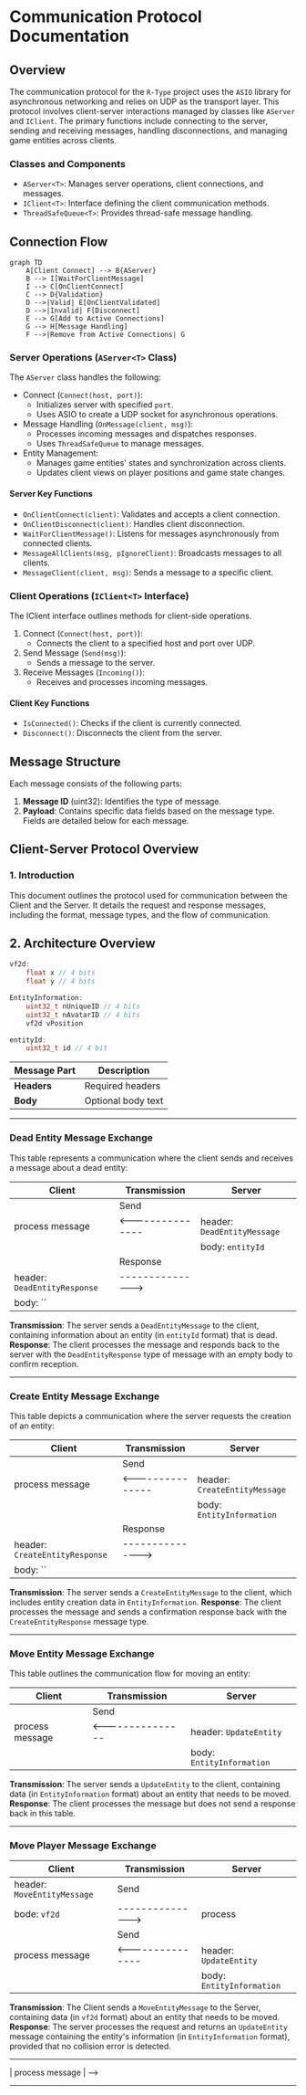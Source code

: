 # Communication Protocol Documentation

## Overview

The communication protocol for the `R-Type` project uses the `ASIO` library for asynchronous networking and relies on UDP as the transport layer. This protocol involves client-server interactions managed by classes like `AServer` and `IClient`. The primary functions include connecting to the server, sending and receiving messages, handling disconnections, and managing game entities across clients.

### Classes and Components

- `AServer<T>`: Manages server operations, client connections, and messages.
- `IClient<T>`: Interface defining the client communication methods.
- `ThreadSafeQueue<T>`: Provides thread-safe message handling.

## Connection Flow

```mermaid
graph TD
    A[Client Connect] --> B{AServer}
    B --> I[WaitForClientMessage]
    I --> C[OnClientConnect]
    C --> D{Validation}
    D -->|Valid| E[OnClientValidated]
    D -->|Invalid| F[Disconnect]
    E --> G[Add to Active Connections]
    G --> H[Message Handling]
    F -->|Remove from Active Connections| G
```

### Server Operations (`AServer<T>` Class)

The `AServer` class handles the following:

- Connect (`Connect(host, port)`):
  - Initializes server with specified `port`.
  - Uses ASIO to create a UDP socket for asynchronous operations.
- Message Handling (`OnMessage(client, msg)`):
  - Processes incoming messages and dispatches responses.
  - Uses `ThreadSafeQueue` to manage messages.
- Entity Management:
  - Manages game entities' states and synchronization across clients.
  - Updates client views on player positions and game state changes.

#### Server Key Functions

- `OnClientConnect(client)`: Validates and accepts a client connection.
- `OnClientDisconnect(client)`: Handles client disconnection.
- `WaitForClientMessage()`: Listens for messages asynchronously from connected clients.
- `MessageAllClients(msg, pIgnoreClient)`: Broadcasts messages to all clients.
- `MessageClient(client, msg)`: Sends a message to a specific client.

### Client Operations (`IClient<T>` Interface)

The IClient interface outlines methods for client-side operations.

1. Connect (`Connect(host, port)`):
   - Connects the client to a specified host and port over UDP.
1. Send Message (`Send(msg)`):
   - Sends a message to the server.
1. Receive Messages (`Incoming()`):
   - Receives and processes incoming messages.

#### Client Key Functions

- `IsConnected()`: Checks if the client is currently connected.
- `Disconnect()`: Disconnects the client from the server.

## Message Structure

Each message consists of the following parts:

1. **Message ID** (uint32): Identifies the type of message.
2. **Payload**: Contains specific data fields based on the message type. Fields are detailed below for each message.

## Client-Server Protocol Overview

### 1. Introduction

This document outlines the protocol used for communication between the Client and the Server. It details the request and response messages, including the format, message types, and the flow of communication.

## 2. Architecture Overview

```cpp
vf2d:
    float x // 4 bits
    float y // 4 bits

EntityInformation:
    uint32_t nUniqueID // 4 bits
    uint32_t nAvatarID // 4 bits
    vf2d vPosition

entityId:
    uint32_t id // 4 bit
```

| Message Part | Description        |
| ------------ | ------------------ |
| **Headers**  | Required headers   |
| **Body**     | Optional body text |

---

### Dead Entity Message Exchange

This table represents a communication where the client sends and receives a message about a dead entity:

| Client                       | Transmission     | Server                      |
| ---------------------------- | ---------------- | --------------------------- |
|                              | Send             |                             |
| process message              | <--------------- | header: `DeadEntityMessage` |
|                              |                  | body: `entityId`            |
|                              | Response         |                             |
| header: `DeadEntityResponse` | ---------------> |                             |
| body: ``                     |                  |                             |

**Transmission**: The server sends a `DeadEntityMessage` to the client, containing information about an entity (in `entityId` format) that is dead.
**Response**: The client processes the message and responds back to the server with the `DeadEntityResponse` type of message with an empty body to confirm reception.

---

### Create Entity Message Exchange

This table depicts a communication where the server requests the creation of an entity:

| Client                         | Transmission     | Server                        |
| ------------------------------ | ---------------- | ----------------------------- |
|                                | Send             |                               |
| process message                | <--------------- | header: `CreateEntityMessage` |
|                                |                  | body: `EntityInformation`     |
|                                | Response         |                               |
| header: `CreateEntityResponse` | ---------------> |                               |
| body: ``                       |                  |                               |

**Transmission**: The server sends a `CreateEntityMessage` to the client, which includes entity creation data in `EntityInformation`.
**Response**: The client processes the message and sends a confirmation response back with the `CreateEntityResponse` message type.

---

### Move Entity Message Exchange

This table outlines the communication flow for moving an entity:

| Client          | Transmission     | Server                    |
| --------------- | ---------------- | ------------------------- |
|                 | Send             |                           |
| process message | <--------------- | header: `UpdateEntity`    |
|                 |                  | body: `EntityInformation` |

**Transmission**: The server sends a `UpdateEntity` to the client, containing data (in `EntityInformation` format) about an entity that needs to be moved.
**Response**: The client processes the message but does not send a response back in this table.

---

### Move Player Message Exchange

| Client                      | Transmission     | Server                    |
| --------------------------- | ---------------- | ------------------------- |
| header: `MoveEntityMessage` | Send             |                           |
| bode: `vf2d`                | ---------------> | process                   |
|                             | Send             |                           |
| process message             | <--------------- | header: `UpdateEntity`    |
|                             |                  | body: `EntityInformation` |

**Transmission**: The Client sends a `MoveEntityMessage` to the Server, containing data (in `vf2d` format) about an entity that needs to be moved.
**Response**: The server processes the request and returns an `UpdateEntity` message containing the entity's information (in `EntityInformation` format), provided that no collision error is detected.

---

<!-- ### Fire Bullet Message Exchange -->

<!-- This table represents the process for handling bullet firing events between the client and server: -->

<!-- |         Client            | Transmission     |          Server           | -->
<!-- |---------------------------|------------------|---------------------------| -->
<!-- |                           |       Send       |                           | -->
<!-- | header: `FireBulletMessage` | ---------------> |  process message          | -->
<!-- | body: `entityInfo_t`        |                  |                           | -->
<!-- |                           |     Response     |                           | -->
<!-- |                           | <--------------- | header: `FireBulletResponse` | -->
<!-- |                           |                  | body: `entityInfo_t`        | -->

<!-- **Transmission**: The client sends a `FireBulletMessage` with data about a bullet (in `entityInfo_t` format) to the server. -->
<!-- **Response**: The server processes the message and responds with a confirmation `FireBulletResponse`, which the client then receives. -->

---
